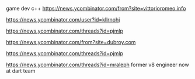 
game dev c++ https://news.ycombinator.com/from?site=vittorioromeo.info

https://news.ycombinator.com/user?id=kllrnohj

https://news.ycombinator.com/threads?id=pjmlp


https://news.ycombinator.com/from?site=dubroy.com


https://news.ycombinator.com/threads?id=pjmlp

https://news.ycombinator.com/threads?id=mraleph former v8 engineer now at dart team